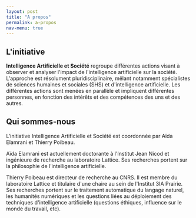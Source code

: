 ```yaml
---
layout: post
title: "A propos"
permalink: a-propos
nav-menu: true
---
```



## L'initiative

<b>Intelligence Artificielle et Société</b> regroupe différentes actions visant à observer et analyser l'impact de l'intelligence artificielle sur la société. L'approche est résolument pluridisciplinaire, mêlant notamment spécialistes de sciences humaines et sociales (SHS) et d'intelligence artificielle. Les différentes actions sont menées en parallèle et impliquent différentes personnes, en fonction des intérêts et des compétences des uns et des autres. 


## Qui sommes-nous

L'initiative Intelligence Artificielle et Société est coordonnée par Aïda Elamrani et Thierry Poibeau. 

Aïda Elamrani est actuellement doctorante à l'Institut Jean Nicod et ingénieure de recherche au laboratoire Lattice. Ses recherches portent sur la philosophie de l'intelligence artificielle. 

Thierry Poibeau est directeur de recherche au CNRS. Il est membre du laboratoire Lattice et titulaire d'une chaire au sein de l'Institut 3IA Prairie. Ses recherches portent sur le traitement automatique du langage naturel, les humanités numériques et les questions liées au déploiement des techniques d'intelligence artificielle (questions éthiques, influence sur le monde du travail, etc). 

